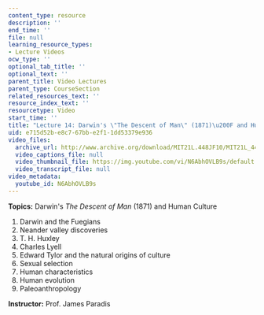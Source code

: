 ```yaml
---
content_type: resource
description: ''
end_time: ''
file: null
learning_resource_types:
- Lecture Videos
ocw_type: ''
optional_tab_title: ''
optional_text: ''
parent_title: Video Lectures
parent_type: CourseSection
related_resources_text: ''
resource_index_text: ''
resourcetype: Video
start_time: ''
title: "Lecture 14: Darwin's \"The Descent of Man\" (1871)\u200F and Human Culture"
uid: e715d52b-e8c7-67bb-e2f1-1dd53379e936
video_files:
  archive_url: http://www.archive.org/download/MIT21L.448JF10/MIT21L_448JF10_lec14_300k.mp4
  video_captions_file: null
  video_thumbnail_file: https://img.youtube.com/vi/N6AbhOVLB9s/default.jpg
  video_transcript_file: null
video_metadata:
  youtube_id: N6AbhOVLB9s
---
```


**Topics:** Darwin's _The Descent of Man_ (1871)‏ and Human Culture

1.  Darwin and the Fuegians
2.  Neander valley discoveries
3.  T. H. Huxley
4.  Charles Lyell
5.  Edward Tylor and the natural origins of culture
6.  Sexual selection
7.  Human characteristics
8.  Human evolution
9.  Paleoanthropology

**Instructor:** Prof. James Paradis



